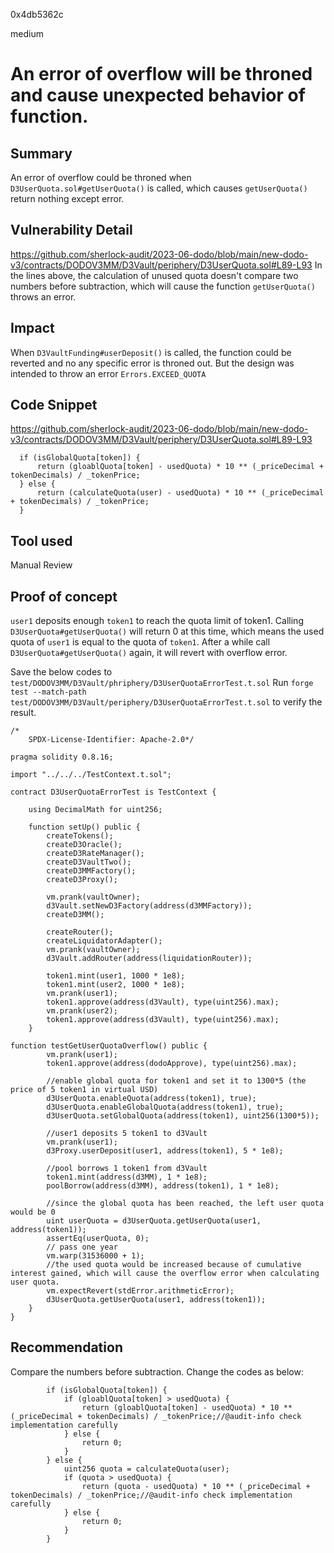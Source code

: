 0x4db5362c

medium

# An error of overflow will be throned and cause unexpected behavior of function.

## Summary
An error of overflow could be throned when `D3UserQuota.sol#getUserQuota()` is called, which causes `getUserQuota()` return nothing except error.
## Vulnerability Detail
https://github.com/sherlock-audit/2023-06-dodo/blob/main/new-dodo-v3/contracts/DODOV3MM/D3Vault/periphery/D3UserQuota.sol#L89-L93
In the lines above, the calculation of unused quota doesn't compare two numbers before  subtraction, which will cause the function `getUserQuota()` throws an error.
## Impact
When `D3VaultFunding#userDeposit()` is called, the function could be reverted and no any specific error is throned out. But the design was intended to throw an error `Errors.EXCEED_QUOTA`

## Code Snippet
https://github.com/sherlock-audit/2023-06-dodo/blob/main/new-dodo-v3/contracts/DODOV3MM/D3Vault/periphery/D3UserQuota.sol#L89-L93

      if (isGlobalQuota[token]) {
          return (gloablQuota[token] - usedQuota) * 10 ** (_priceDecimal + tokenDecimals) / _tokenPrice;
      } else {
          return (calculateQuota(user) - usedQuota) * 10 ** (_priceDecimal + tokenDecimals) / _tokenPrice;
      }
## Tool used

Manual Review

## Proof of concept

`user1` deposits enough `token1` to reach the quota limit of token1.   Calling `D3UserQuota#getUserQuota()` will return 0 at this time, which means the used quota of `user1` is equal to the quota of `token1`. After a while call `D3UserQuota#getUserQuota()`  again, it will revert with overflow error.

Save the below codes to `test/DODOV3MM/D3Vault/phriphery/D3UserQuotaErrorTest.t.sol`
Run `forge test --match-path test/DODOV3MM/D3Vault/periphery/D3UserQuotaErrorTest.t.sol` to verify the result.

    /*
        SPDX-License-Identifier: Apache-2.0*/

    pragma solidity 0.8.16;

    import "../../../TestContext.t.sol";

    contract D3UserQuotaErrorTest is TestContext {

        using DecimalMath for uint256;

        function setUp() public {
            createTokens();
            createD3Oracle();
            createD3RateManager();
            createD3VaultTwo();
            createD3MMFactory();
            createD3Proxy();

            vm.prank(vaultOwner);
            d3Vault.setNewD3Factory(address(d3MMFactory));
            createD3MM();
            
            createRouter();
            createLiquidatorAdapter();
            vm.prank(vaultOwner);
            d3Vault.addRouter(address(liquidationRouter));

            token1.mint(user1, 1000 * 1e8);
            token1.mint(user2, 1000 * 1e8);
            vm.prank(user1);
            token1.approve(address(d3Vault), type(uint256).max);
            vm.prank(user2);
            token1.approve(address(d3Vault), type(uint256).max);
        }  

    function testGetUserQuotaOverflow() public {
            vm.prank(user1);
            token1.approve(address(dodoApprove), type(uint256).max);

            //enable global quota for token1 and set it to 1300*5 (the price of 5 token1 in virtual USD)
            d3UserQuota.enableQuota(address(token1), true);
            d3UserQuota.enableGlobalQuota(address(token1), true);
            d3UserQuota.setGlobalQuota(address(token1), uint256(1300*5));   

            //user1 deposits 5 token1 to d3Vault     
            vm.prank(user1);
            d3Proxy.userDeposit(user1, address(token1), 5 * 1e8);

            //pool borrows 1 token1 from d3Vault
            token1.mint(address(d3MM), 1 * 1e8);
            poolBorrow(address(d3MM), address(token1), 1 * 1e8);

            //since the global quota has been reached, the left user quota would be 0
            uint userQuota = d3UserQuota.getUserQuota(user1, address(token1));
            assertEq(userQuota, 0);
            // pass one year
            vm.warp(31536000 + 1);
            //the used quota would be increased because of cumulative interest gained, which will cause the overflow error when calculating user quota.
            vm.expectRevert(stdError.arithmeticError);
            d3UserQuota.getUserQuota(user1, address(token1));    
        }    
    }

## Recommendation
Compare the numbers before subtraction. Change the codes as below:

            if (isGlobalQuota[token]) {
                if (gloablQuota[token] > usedQuota) {
                    return (gloablQuota[token] - usedQuota) * 10 ** (_priceDecimal + tokenDecimals) / _tokenPrice;//@audit-info check implementation carefully
                } else {
                    return 0;
                }
            } else {
                uint256 quota = calculateQuota(user);
                if (quota > usedQuota) {
                    return (quota - usedQuota) * 10 ** (_priceDecimal + tokenDecimals) / _tokenPrice;//@audit-info check implementation carefully
                } else {
                    return 0;
                }
            }

